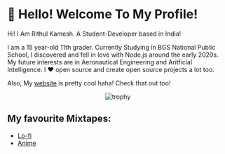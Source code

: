 # 👋 Hello! Welcome To My Profile!


Hi! I Am Rithul Kamesh. A Student-Developer based in India!

I am a 15 year-old 11th grader. Currently Studying in BGS National Public School, I discovered and fell in love with Node.js around the early 2020s. My future interests are in Aeronautical Engineering and Aritficial Intelligence. I ❤️ open source and create open source projects a lot too.

Also, My [website](https://rithulk.me) is pretty cool haha! Check that out too!

<div align="center">

 ![trophy](https://github-profile-trophy.vercel.app/?username=rithulkamesh&theme=onedark&column=7)

 </div>

## My favourite Mixtapes:
 
- [Lo-fi]( https://music.youtube.com/playlist?list=PL1jU4FFbs--cpeCIn0hyCErwT9aQIxnjd)
- [Anime](https://music.youtube.com/playlist?list=PL1jU4FFbs--fM-InNOQ5dQZjSozuU4zLD)
